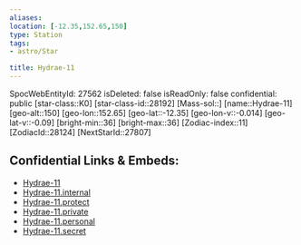 ```yaml
---
aliases: 
location: [-12.35,152.65,150]
type: Station
tags:
- astro/Star

title: Hydrae-11
---
```

SpocWebEntityId: 27562
isDeleted: false
isReadOnly: false
confidential: public
[star-class::K0]
[star-class-id::28192]
[Mass-sol::]
[name::Hydrae-11]
[geo-alt::150]
[geo-lon::152.65]
[geo-lat::-12.35]
[geo-lon-v::-0.014]
[geo-lat-v::-0.09]
[bright-min::36]
[bright-max::36]
[Zodiac-index::11]
[ZodiacId::28124]
[NextStarId::27807]



## Confidential Links & Embeds: 
- [Hydrae-11](../../../_public/astro/Star/Hydrae-11.md) 
- [Hydrae-11.internal](../../../_internal/astro/Star/Hydrae-11.internal.md) 
- [Hydrae-11.protect](../../../_protect/astro/Star/Hydrae-11.protect.md) 
- [Hydrae-11.private](../../../_private/astro/Star/Hydrae-11.private.md) 
- [Hydrae-11.personal](../../../_personal/astro/Star/Hydrae-11.personal.md) 
- [Hydrae-11.secret](../../../_secret/astro/Star/Hydrae-11.secret.md)

